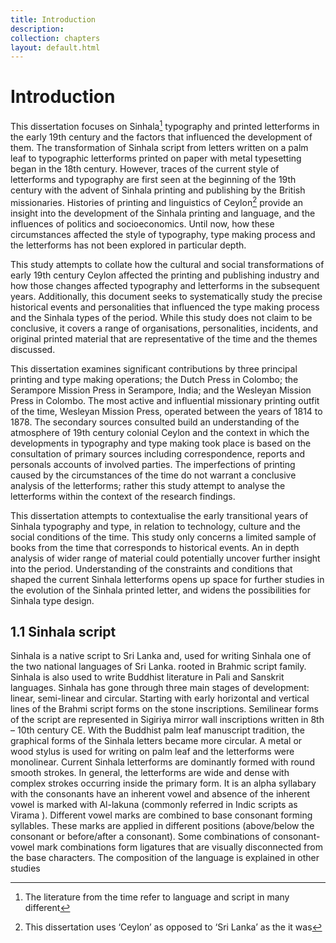 ```yaml
---
title: Introduction
description:
collection: chapters
layout: default.html
---
```


# Introduction

This dissertation focuses on Sinhala[^1] typography and printed letterforms in the early 19th century and the factors that influenced the development of them. The transformation of Sinhala script from letters written on a palm leaf to typographic letterforms printed on paper with metal typesetting began in the 18th century. However, traces of the current style of letterforms and typography are first seen at the beginning of the 19th century with the advent of Sinhala printing and publishing by the British missionaries. Histories of printing and linguistics of Ceylon[^2] provide an insight into the development of the Sinhala printing and language, and the influences of politics and socioeconomics. Until now, how these circumstances affected the style of typography, type making process and the letterforms has not been explored in particular depth. 

This study attempts to collate how the cultural and social transformations of early 19th century Ceylon affected the printing and publishing industry and how those changes affected typography and letterforms in the subsequent years. Additionally, this document seeks to systematically study the precise historical events and personalities that influenced the type making process and the Sinhala types of the period. While this study does not claim to be conclusive, it covers a range of organisations, personalities, incidents, and original printed material that are representative of the time and the themes discussed. 

This dissertation examines significant contributions by three principal printing and type making operations; the Dutch Press in Colombo; the Serampore Mission Press in Serampore, India; and the Wesleyan Mission Press in Colombo. The most active and influential missionary printing outfit of the time, Wesleyan Mission Press, operated between the years of 1814 to 1878. The secondary sources consulted build an understanding of the atmosphere of 19th century colonial Ceylon and the context in which the developments in typography and type making took place is based on the consultation of primary sources including correspondence, reports and personals accounts of involved parties. The imperfections of printing caused by the circumstances of the time do not warrant a conclusive analysis of the letterforms; rather this study attempt to analyse the letterforms within the context of the research findings. 

This dissertation attempts to contextualise the early transitional years of Sinhala typography and type, in relation to technology, culture and the social conditions of the time. This study only concerns a limited sample of books from the time that corresponds to historical events. An in depth analysis of wider range of material could potentially uncover further insight into the period. Understanding of the constraints and conditions that shaped the current Sinhala letterforms opens up space for further studies in the evolution of the Sinhala printed letter, and widens the possibilities for Sinhala type design.

## 1.1 Sinhala script 

Sinhala is a native script to Sri Lanka and, used for writing Sinhala one of the two national languages of Sri Lanka. rooted in Brahmic script family. Sinhala is also used to write Buddhist literature in Pali and Sanskrit languages. Sinhala has gone through three main stages of development: linear, semi-linear and circular. Starting with early horizontal and vertical lines of the Brahmi script forms on the stone inscriptions. Semilinear forms of the script are represented in Sigiriya mirror wall inscriptions written in 8th – 10th century CE. With the Buddhist palm leaf manuscript tradition, the graphical forms of the Sinhala letters became more circular. A metal or wood stylus is used for writing on palm leaf and the letterforms were monolinear. Current Sinhala letterforms are dominantly formed with round smooth strokes. In general, the letterforms are wide and dense with complex strokes occurring inside the primary form. It is an alpha syllabary with the consonants have an inherent vowel and absence of the inherent vowel is marked with Al-lakuna (commonly referred in Indic scripts as Virama ). Different vowel marks are combined to base consonant forming syllables. These marks are applied in different positions (above/below the consonant or before/after a consonant). Some combinations of consonant-vowel mark combinations form ligatures that are visually disconnected from the base characters. The composition of the language is explained in other studies

[^1]: The literature from the time refer to language and script in many     different  
[^2]: This dissertation uses ‘Ceylon’ as opposed to ‘Sri Lanka’ as the     it was
